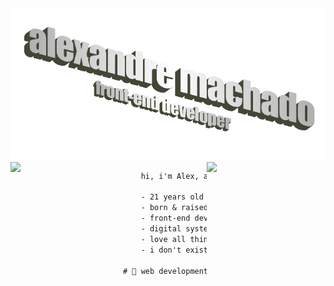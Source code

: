 <img src="title.png" alt="Imagem de apresentação do Alexandre Machado - Desenvolvedor front-end" width="1200">

<img src="https://media4.giphy.com/media/3o6fJ5z2bgCLBshZUA/giphy.gif?cid=ecf05e47a7egtppt2wmudbnlehnl9id7zakwbn53jg2w246r&rid=giphy.gif" align="left" width="180"/>

<img src="https://i.pinimg.com/originals/8f/f4/f3/8ff4f30b9e621b8879cf6eb0f6f4d519.gif" align="right" width="190"/>

```diff
    hi, i'm Alex, a front-end developer from Brazil.

    - 21 years old
    - born & raised (& working & living) in Fortaleza
    - front-end developer & web designer @ Statix
    - digital systems & media student @ Federal University of Ceará
    - love all things pixel & retro
    - i don't exist outside internet

# 📖 web development, ux/ui design, functional, tdd

```
